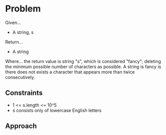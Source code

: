
# Problem
Given...
- A string, s

Return...
- A string

Where...
the return value is string "s", which is considered "fancy"; deleting the
minimum possible number of characters as possible.
A string is fancy is there does not exists a character that appears more than
twice consecutively.

## Constraints
- 1 <= s.length <= 10^5
- s consists only of lowercase English letters

## Approach
